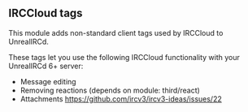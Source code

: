 ## IRCCloud tags ##

This module adds non-standard client tags used by IRCCloud to UnrealIRCd.

These tags let you use the following IRCCloud functionality with your UnrealIRCd 6+ server:
- Message editing
- Removing reactions (depends on module: third/react)
- Attachments https://github.com/ircv3/ircv3-ideas/issues/22
